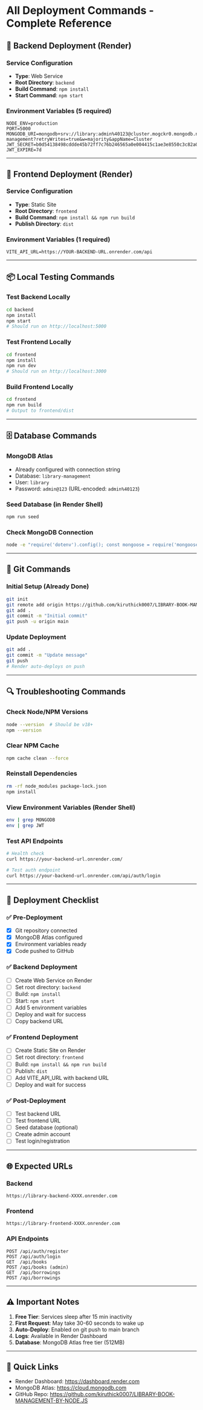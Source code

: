# All Deployment Commands - Complete Reference

## 🔧 Backend Deployment (Render)

### Service Configuration
- **Type**: Web Service
- **Root Directory**: `backend`
- **Build Command**: `npm install`
- **Start Command**: `npm start`

### Environment Variables (5 required)
```env
NODE_ENV=production
PORT=5000
MONGODB_URI=mongodb+srv://library:admin%40123@cluster.mogckr0.mongodb.net/library-management?retryWrites=true&w=majority&appName=Cluster
JWT_SECRET=b0d54138498cddde45b72ff7c76b246565a0e004415c1ae3e8550c3c82a05a59
JWT_EXPIRE=7d
```

---

## 🎨 Frontend Deployment (Render)

### Service Configuration
- **Type**: Static Site
- **Root Directory**: `frontend`
- **Build Command**: `npm install && npm run build`
- **Publish Directory**: `dist`

### Environment Variables (1 required)
```env
VITE_API_URL=https://YOUR-BACKEND-URL.onrender.com/api
```

---

## 📦 Local Testing Commands

### Test Backend Locally
```bash
cd backend
npm install
npm start
# Should run on http://localhost:5000
```

### Test Frontend Locally
```bash
cd frontend
npm install
npm run dev
# Should run on http://localhost:3000
```

### Build Frontend Locally
```bash
cd frontend
npm run build
# Output to frontend/dist
```

---

## 🗄️ Database Commands

### MongoDB Atlas
- Already configured with connection string
- Database: `library-management`
- User: `library`
- Password: `admin@123` (URL-encoded: `admin%40123`)

### Seed Database (in Render Shell)
```bash
npm run seed
```

### Check MongoDB Connection
```bash
node -e "require('dotenv').config(); const mongoose = require('mongoose'); mongoose.connect(process.env.MONGODB_URI).then(() => console.log('Connected!')).catch(err => console.log(err));"
```

---

## 🚀 Git Commands

### Initial Setup (Already Done)
```bash
git init
git remote add origin https://github.com/kiruthick0007/LIBRARY-BOOK-MANAGEMENT-BY-NODE.JS.git
git add .
git commit -m "Initial commit"
git push -u origin main
```

### Update Deployment
```bash
git add .
git commit -m "Update message"
git push
# Render auto-deploys on push
```

---

## 🔍 Troubleshooting Commands

### Check Node/NPM Versions
```bash
node --version  # Should be v18+
npm --version
```

### Clear NPM Cache
```bash
npm cache clean --force
```

### Reinstall Dependencies
```bash
rm -rf node_modules package-lock.json
npm install
```

### View Environment Variables (Render Shell)
```bash
env | grep MONGODB
env | grep JWT
```

### Test API Endpoints
```bash
# Health check
curl https://your-backend-url.onrender.com/

# Test auth endpoint
curl https://your-backend-url.onrender.com/api/auth/login
```

---

## 📝 Deployment Checklist

### ✅ Pre-Deployment
- [x] Git repository connected
- [x] MongoDB Atlas configured
- [x] Environment variables ready
- [x] Code pushed to GitHub

### ✅ Backend Deployment
- [ ] Create Web Service on Render
- [ ] Set root directory: `backend`
- [ ] Build: `npm install`
- [ ] Start: `npm start`
- [ ] Add 5 environment variables
- [ ] Deploy and wait for success
- [ ] Copy backend URL

### ✅ Frontend Deployment
- [ ] Create Static Site on Render
- [ ] Set root directory: `frontend`
- [ ] Build: `npm install && npm run build`
- [ ] Publish: `dist`
- [ ] Add VITE_API_URL with backend URL
- [ ] Deploy and wait for success

### ✅ Post-Deployment
- [ ] Test backend URL
- [ ] Test frontend URL
- [ ] Seed database (optional)
- [ ] Create admin account
- [ ] Test login/registration

---

## 🌐 Expected URLs

### Backend
```
https://library-backend-XXXX.onrender.com
```

### Frontend
```
https://library-frontend-XXXX.onrender.com
```

### API Endpoints
```
POST /api/auth/register
POST /api/auth/login
GET  /api/books
POST /api/books (admin)
GET  /api/borrowings
POST /api/borrowings
```

---

## ⚠️ Important Notes

1. **Free Tier**: Services sleep after 15 min inactivity
2. **First Request**: May take 30-60 seconds to wake up
3. **Auto-Deploy**: Enabled on git push to main branch
4. **Logs**: Available in Render Dashboard
5. **Database**: MongoDB Atlas free tier (512MB)

---

## 🔗 Quick Links

- Render Dashboard: https://dashboard.render.com
- MongoDB Atlas: https://cloud.mongodb.com
- GitHub Repo: https://github.com/kiruthick0007/LIBRARY-BOOK-MANAGEMENT-BY-NODE.JS
